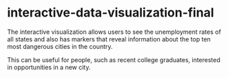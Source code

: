 # interactive-data-visualization-final
The interactive visualization allows users to see the unemployment rates of all states and also has markers that reveal information about the top ten most dangerous cities in the country. 

This can be useful for people, such as recent college graduates, interested in opportunities in a new city.
